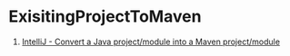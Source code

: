 # ExisitingProjectToMaven

1. [IntelliJ - Convert a Java project/module into a Maven project/module](http://stackoverflow.com/questions/7642456/intellij-convert-a-java-project-module-into-a-maven-project-module)
